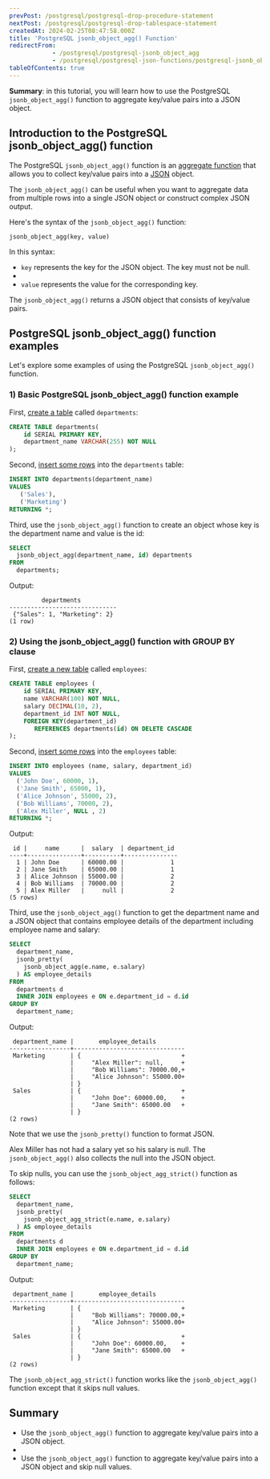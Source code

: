 ```yaml
---
prevPost: /postgresql/postgresql-drop-procedure-statement
nextPost: /postgresql/postgresql-drop-tablespace-statement
createdAt: 2024-02-25T08:47:58.000Z
title: 'PostgreSQL jsonb_object_agg() Function'
redirectFrom:
            - /postgresql/postgresql-jsonb_object_agg 
            - /postgresql/postgresql-json-functions/postgresql-jsonb_object_agg
tableOfContents: true
---
```



**Summary**: in this tutorial, you will learn how to use the PostgreSQL `jsonb_object_agg()` function to aggregate key/value pairs into a JSON object.

## Introduction to the PostgreSQL jsonb_object_agg() function

The PostgreSQL `jsonb_object_agg()` function is an [aggregate function](/postgresql/postgresql-aggregate-functions) that allows you to collect key/value pairs into a [JSON](/postgresql/postgresql-json) object.

The `jsonb_object_agg()` can be useful when you want to aggregate data from multiple rows into a single JSON object or construct complex JSON output.

Here's the syntax of the `jsonb_object_agg()` function:

```
jsonb_object_agg(key, value)
```

In this syntax:

- `key` represents the key for the JSON object. The key must not be null.
-
- `value` represents the value for the corresponding key.

The `jsonb_object_agg()` returns a JSON object that consists of key/value pairs.

## PostgreSQL jsonb_object_agg() function examples

Let's explore some examples of using the PostgreSQL `jsonb_object_agg()` function.

### 1) Basic PostgreSQL jsonb_object_agg() function example

First, [create a table](/postgresql/postgresql-create-table) called `departments`:

```sql
CREATE TABLE departments(
    id SERIAL PRIMARY KEY,
    department_name VARCHAR(255) NOT NULL
);
```

Second, [insert some rows](/postgresql/postgresql-insert-multiple-rows) into the `departments` table:

```sql
INSERT INTO departments(department_name)
VALUES
   ('Sales'),
   ('Marketing')
RETURNING *;
```

Third, use the `jsonb_object_agg()` function to create an object whose key is the department name and value is the id:

```sql
SELECT
  jsonb_object_agg(department_name, id) departments
FROM
  departments;
```

Output:

```
         departments
------------------------------
 {"Sales": 1, "Marketing": 2}
(1 row)
```

### 2) Using the jsonb_object_agg() function with GROUP BY clause

First, [create a new table](/postgresql/postgresql-create-table) called `employees`:

```sql
CREATE TABLE employees (
    id SERIAL PRIMARY KEY,
    name VARCHAR(100) NOT NULL,
    salary DECIMAL(10, 2),
    department_id INT NOT NULL,
    FOREIGN KEY(department_id)
       REFERENCES departments(id) ON DELETE CASCADE
);
```

Second, [insert some rows](/postgresql/postgresql-insert-multiple-rows) into the `employees` table:

```sql
INSERT INTO employees (name, salary, department_id)
VALUES
  ('John Doe', 60000, 1),
  ('Jane Smith', 65000, 1),
  ('Alice Johnson', 55000, 2),
  ('Bob Williams', 70000, 2),
  ('Alex Miller', NULL , 2)
RETURNING *;
```

Output:

```
 id |     name      |  salary  | department_id
----+---------------+----------+---------------
  1 | John Doe      | 60000.00 |             1
  2 | Jane Smith    | 65000.00 |             1
  3 | Alice Johnson | 55000.00 |             2
  4 | Bob Williams  | 70000.00 |             2
  5 | Alex Miller   |     null |             2
(5 rows)
```

Third, use the `jsonb_object_agg()` function to get the department name and a JSON object that contains employee details of the department including employee name and salary:

```sql
SELECT
  department_name,
  jsonb_pretty(
    jsonb_object_agg(e.name, e.salary)
  ) AS employee_details
FROM
  departments d
  INNER JOIN employees e ON e.department_id = d.id
GROUP BY
  department_name;
```

Output:

```
 department_name |       employee_details
-----------------+-------------------------------
 Marketing       | {                            +
                 |     "Alex Miller": null,     +
                 |     "Bob Williams": 70000.00,+
                 |     "Alice Johnson": 55000.00+
                 | }
 Sales           | {                            +
                 |     "John Doe": 60000.00,    +
                 |     "Jane Smith": 65000.00   +
                 | }
(2 rows)
```

Note that we use the `jsonb_pretty()` function to format JSON.

Alex Miller has not had a salary yet so his salary is null. The `jsonb_object_agg()` also collects the null into the JSON object.

To skip nulls, you can use the `jsonb_object_agg_strict()` function as follows:

```sql
SELECT
  department_name,
  jsonb_pretty(
    jsonb_object_agg_strict(e.name, e.salary)
  ) AS employee_details
FROM
  departments d
  INNER JOIN employees e ON e.department_id = d.id
GROUP BY
  department_name;
```

Output:

```
 department_name |       employee_details
-----------------+-------------------------------
 Marketing       | {                            +
                 |     "Bob Williams": 70000.00,+
                 |     "Alice Johnson": 55000.00+
                 | }
 Sales           | {                            +
                 |     "John Doe": 60000.00,    +
                 |     "Jane Smith": 65000.00   +
                 | }
(2 rows)
```

The `jsonb_object_agg_strict()` function works like the `jsonb_object_agg()` function except that it skips null values.

## Summary

- Use the `jsonb_object_agg()` function to aggregate key/value pairs into a JSON object.
-
- Use the `jsonb_object_agg()` function to aggregate key/value pairs into a JSON object and skip null values.
